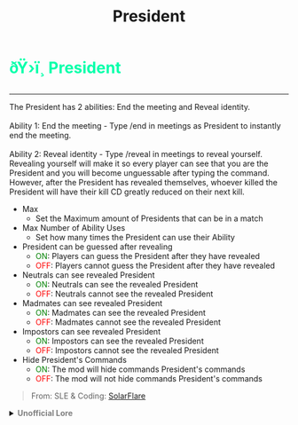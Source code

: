 ﻿---
lang: en-US
title: President
prev: Overseer
next: Swapper
---

# <font color="#01ffaa">ðŸ›ï¸ <b>President</b></font> <Badge text="Power" type="tip" vertical="middle"/>
---

The President has 2 abilities: End the meeting and Reveal identity.<br><br>
Ability 1: End the meeting - Type /end in meetings as President to instantly end the meeting.<br><br>
Ability 2: Reveal identity - Type /reveal in meetings to reveal yourself. Revealing yourself will make it so every player can see that you are the President and you will become unguessable after typing the command. However, after the President has revealed themselves, whoever killed the President will have their kill CD greatly reduced on their next kill.
* Max
  * Set the Maximum amount of Presidents that can be in a match
* Max Number of Ability Uses 
  * Set how many times the President can use their Ability
* President can be guessed after revealing
  * <font color=green>ON</font>: Players can guess the President after they have revealed
  * <font color=red>OFF</font>: Players cannot guess the President after they have revealed
* Neutrals can see revealed President
  * <font color=green>ON</font>: Neutrals can see the revealed President
  * <font color=red>OFF</font>: Neutrals cannot see the revealed President
* Madmates can see revealed President
  * <font color=green>ON</font>: Madmates can see the revealed President
  * <font color=red>OFF</font>: Madmates cannot see the revealed President
* Impostors can see revealed President
  * <font color=green>ON</font>: Impostors can see the revealed President
  * <font color=red>OFF</font>: Impostors cannot see the revealed President
* Hide President's Commands
  * <font color=green>ON</font>: The mod will hide commands President's commands
  * <font color=red>OFF</font>: The mod will not hide commands President's commands

> From: SLE & Coding: [SolarFlare](#)

<details>
<summary><b><font color=gray>Unofficial Lore</font></b></summary>

Placeholder: This role is a ROLE OH EM GOSH
> Submitted by: Member
</details>
